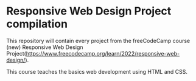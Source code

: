 # Responsive Web Design Project compilation

This repository will contain every project from the freeCodeCamp course (new) Responsive Web Design Project(https://www.freecodecamp.org/learn/2022/responsive-web-design/).

This course teaches the basics web development using HTML and CSS.
